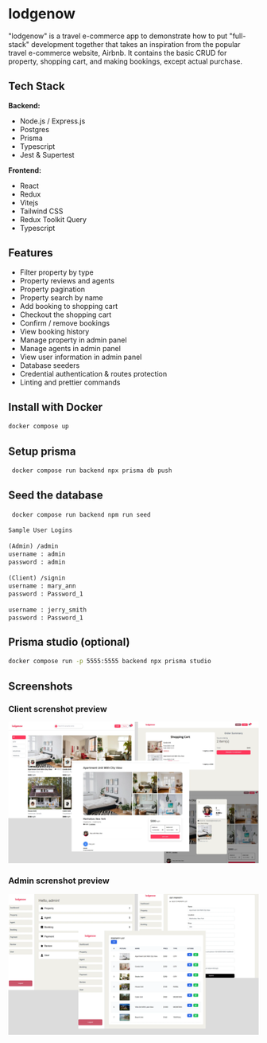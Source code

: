 # lodgenow

"lodgenow" is a travel e-commerce app to demonstrate how to put "full-stack" development together that takes an inspiration from the popular travel e-commerce website, Airbnb. It contains the basic CRUD for property, shopping cart, and making bookings, except actual purchase.

## Tech Stack

**Backend:**

- Node.js / Express.js
- Postgres
- Prisma
- Typescript
- Jest & Supertest

**Frontend:**

- React
- Redux
- Vitejs
- Tailwind CSS
- Redux Toolkit Query
- Typescript

## Features

- Filter property by type
- Property reviews and agents
- Property pagination
- Property search by name
- Add booking to shopping cart
- Checkout the shopping cart
- Confirm / remove bookings
- View booking history
- Manage property in admin panel
- Manage agents in admin panel
- View user information in admin panel
- Database seeders
- Credential authentication & routes protection
- Linting and prettier commands

## Install with Docker

```bash
docker compose up
```

## Setup prisma

```bash
 docker compose run backend npx prisma db push
```

## Seed the database

```bash
 docker compose run backend npm run seed
```

```text
Sample User Logins

(Admin) /admin
username : admin
password : admin

(Client) /signin
username : mary_ann
password : Password_1

username : jerry_smith
password : Password_1
```

## Prisma studio (optional)

```bash
docker compose run -p 5555:5555 backend npx prisma studio
```

## Screenshots

### Client screnshot preview

![Screenshot](./preview/client.webp)

### Admin screnshot preview

![Screenshot](./preview/admin.webp)
